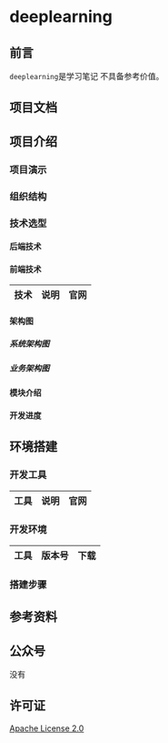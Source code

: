 # deeplearning


## 前言

`deeplearning`是学习笔记 不具备参考价值。

## 项目文档


## 项目介绍


### 项目演示



### 组织结构


### 技术选型

#### 后端技术


#### 前端技术

技术 | 说明 | 官网
----|----|----

#### 架构图

##### 系统架构图


##### 业务架构图


#### 模块介绍


#### 开发进度


## 环境搭建

### 开发工具

工具 | 说明 | 官网
----|----|----

### 开发环境

工具 | 版本号 | 下载
----|----|----

### 搭建步骤


## 参考资料


## 公众号

没有

## 许可证

[Apache License 2.0](https://github.com/macrozheng/mall/blob/master/LICENSE)

